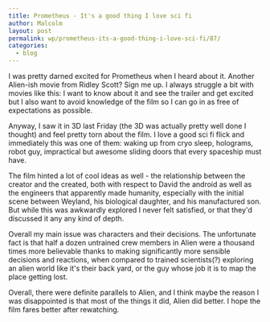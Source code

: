 ```yaml
---
title: Prometheus - It's a good thing I love sci fi
author: Malcolm
layout: post
permalink: wp/prometheus-its-a-good-thing-i-love-sci-fi/87/
categories:
  - blog
---
```

I was pretty darned excited for Prometheus when I heard about it. Another Alien-ish movie from Ridley Scott? Sign me up. I always struggle a bit with movies like this: I want to know about it and see the trailer and get excited but I also want to avoid knowledge of the film so I can go in as free of expectations as possible. 

Anyway, I saw it in 3D last Friday (the 3D was actually pretty well done I thought) and feel pretty torn about the film. I love a good sci fi flick and immediately this was one of them: waking up from cryo sleep, holograms, robot guy, impractical but awesome sliding doors that every spaceship must have.

The film hinted a lot of cool ideas as well - the relationship between the creator and the created, both with respect to David the android as well as the engineers that apparently made humanity, especially with the initial scene between Weyland, his biological daughter, and his manufactured son. But while this was awkwardly explored I never felt satisfied, or that they'd discussed it any any kind of depth.

Overall my main issue was characters and their decisions. The unfortunate fact is that half a dozen untrained crew members in Alien were a thousand times more believable thanks to making significantly more sensible decisions and reactions, when compared to trained scientists(?) exploring an alien world like it's their back yard, or the guy whose job it is to map the place getting lost.

Overall, there were definite parallels to Alien, and I think maybe the reason I was disappointed is that most of the things it did, Alien did better. I hope the film fares better after rewatching.